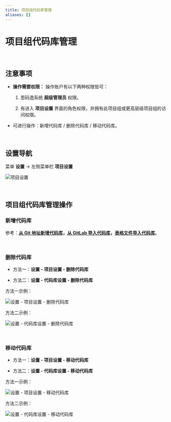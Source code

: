 ```yaml
---
title: 项目组代码库管理
aliases: []
---
```


# 项目组代码库管理

<br />

## 注意事项

-   **操作需要权限：** 操作账户有以下两种权限皆可：

    1. 思码逸系统 **超级管理员** 权限。

    2. 有进入 **项目设置** 界面的角色权限，并拥有此项目组或更高层级项目组的访问权限。

-   可进行操作：新增代码库 / 删除代码库 / 移动代码库。

<br />

## 设置导航

菜单 **设置** -> 左侧菜单栏 **项目设置**

![项目设置](https://release-note.oss-cn-hongkong.aliyuncs.com/2022_v2/152_organize_repo_by_project_01.png)

<br />

## 项目组代码库管理操作

### 新增代码库

参考：**[从 Git 地址新增代码库](quick_start/step_2/1_new_repository_from_git_url.md)，[从 GitLab 导入代码库](quick_start/step_2/2_import_repository_from_Gitlab.md)，[表格文件导入代码库](quick_start/step_2/3_import_repository_from_template.md)**。

<br />

### 删除代码库

-   方法一：**设置 - 项目设置 - 删除代码库**

-   方法二：**设置 - 代码库设置 - 删除代码库**

方法一示例：

![设置 - 项目设置 - 删除代码库](https://release-note.oss-cn-hongkong.aliyuncs.com/2022_v2/153_organize_repo_by_project_02.png)

方法二示例：

![设置 - 代码库设置 - 删除代码库](https://release-note.oss-cn-hongkong.aliyuncs.com/2022_v2/154_organize_repo_by_project_03.png)

<br />

### 移动代码库

-   方法一：**设置 - 项目设置 - 移动代码库**

-   方法二：**设置 - 代码库设置 - 移动代码库**

方法一示例：

![设置 - 项目设置 - 移动代码库](https://release-note.oss-cn-hongkong.aliyuncs.com/2022_v2/155_organize_repo_by_project_04.png)

方法二示例：

![设置 - 代码库设置 - 移动代码库](https://release-note.oss-cn-hongkong.aliyuncs.com/2022_v2/156_organize_repo_by_project_05.png)

<br />
